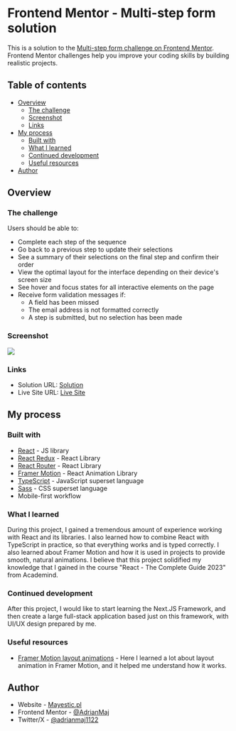 # Frontend Mentor - Multi-step form solution

This is a solution to the [Multi-step form challenge on Frontend Mentor](https://www.frontendmentor.io/challenges/multistep-form-YVAnSdqQBJ). Frontend Mentor challenges help you improve your coding skills by building realistic projects.

## Table of contents

- [Overview](#overview)
  - [The challenge](#the-challenge)
  - [Screenshot](#screenshot)
  - [Links](#links)
- [My process](#my-process)
  - [Built with](#built-with)
  - [What I learned](#what-i-learned)
  - [Continued development](#continued-development)
  - [Useful resources](#useful-resources)
- [Author](#author)

## Overview

### The challenge

Users should be able to:

- Complete each step of the sequence
- Go back to a previous step to update their selections
- See a summary of their selections on the final step and confirm their order
- View the optimal layout for the interface depending on their device's screen size
- See hover and focus states for all interactive elements on the page
- Receive form validation messages if:
  - A field has been missed
  - The email address is not formatted correctly
  - A step is submitted, but no selection has been made

### Screenshot

![](/images/screenshot.png)

### Links

- Solution URL: [Solution](https://github.com/AdrianMaj/MultiStepForm)
- Live Site URL: [Live Site](https://reactmultistepform1.netlify.app/)

## My process

### Built with

- [React](https://reactjs.org/) - JS library
- [React Redux](https://react-redux.js.org/) - React Library
- [React Router](https://reactrouter.com/en/main) - React Library
- [Framer Motion](https://www.framer.com/motion/) - React Animation Library
- [TypeScript](https://www.typescriptlang.org/) - JavaScript superset language
- [Sass](https://www.typescriptlang.org/) - CSS superset language
- Mobile-first workflow

### What I learned

During this project, I gained a tremendous amount of experience working with React and its libraries. I also learned how to combine React with TypeScript in practice, so that everything works and is typed correctly. I also learned about Framer Motion and how it is used in projects to provide smooth, natural animations. I believe that this project solidified my knowledge that I gained in the course "React - The Complete Guide 2023" from Academind.

### Continued development

After this project, I would like to start learning the Next.JS Framework, and then create a large full-stack application based just on this framework, with UI/UX design prepared by me.

### Useful resources

- [Framer Motion layout animations](https://www.framer.com/motion/layout-animations/) - Here I learned a lot about layout animation in Framer Motion, and it helped me understand how it works.

## Author

- Website - [Mayestic.pl](https://mayestic.pl/)
- Frontend Mentor - [@AdrianMaj](https://www.frontendmentor.io/profile/AdrianMaj)
- Twitter/X - [@adrianmaj1122](https://twitter.com/adrianmaj1122)
